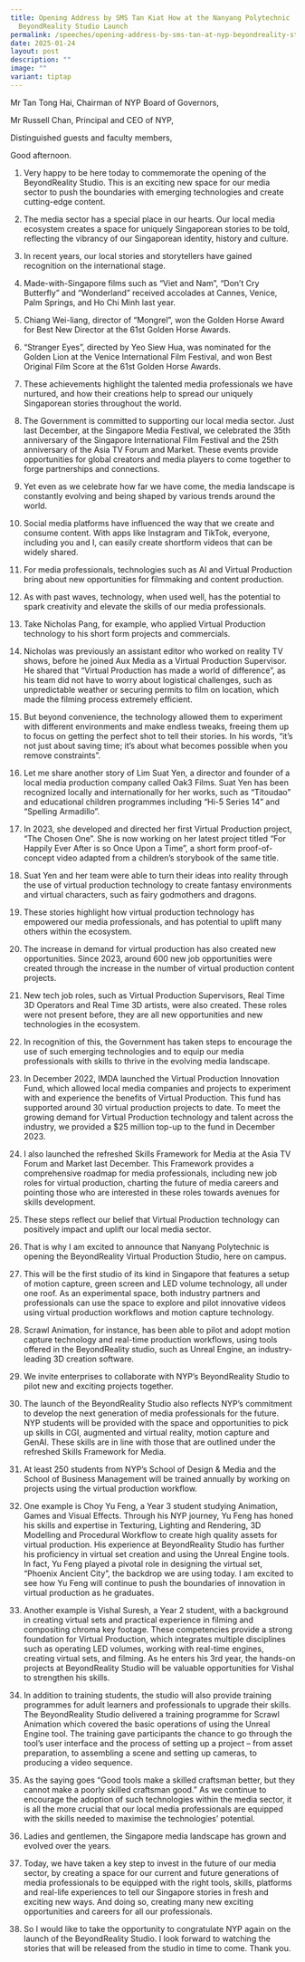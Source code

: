 ```yaml
---
title: Opening Address by SMS Tan Kiat How at the Nanyang Polytechnic
  BeyondReality Studio Launch
permalink: /speeches/opening-address-by-sms-tan-at-nyp-beyondreality-studio-launch/
date: 2025-01-24
layout: post
description: ""
image: ""
variant: tiptap
---
```

<p>Mr Tan Tong Hai, Chairman of NYP Board of Governors,</p>
<p>Mr Russell Chan, Principal and CEO of NYP,</p>
<p>Distinguished guests and faculty members,</p>
<p>Good afternoon.</p>
<ol data-tight="true" class="tight">
<li>
<p>Very happy to be here today to commemorate the opening of the BeyondReality
Studio. This is an exciting new space for our media sector to push the
boundaries with emerging technologies and create cutting-edge content.</p>
<p></p>
</li>
<li>
<p>The media sector has a special place in our hearts. Our local media ecosystem
creates a space for uniquely Singaporean stories to be told, reflecting
the vibrancy of our Singaporean identity, history and culture.</p>
<p></p>
</li>
<li>
<p>In recent years, our local stories and storytellers have gained recognition
on the international stage.</p>
<p></p>
</li>
<li>
<p>Made-with-Singapore films such as “Viet and Nam”, “Don’t Cry Butterfly”
and “Wonderland” received accolades at Cannes, Venice, Palm Springs, and
Ho Chi Minh last year.</p>
<p></p>
</li>
<li>
<p>Chiang Wei-liang, director of “Mongrel”, won the Golden Horse Award for
Best New Director at the 61st Golden Horse Awards.</p>
<p></p>
</li>
<li>
<p>“Stranger Eyes”, directed by Yeo Siew Hua, was nominated for the Golden
Lion at the Venice International Film Festival, and won Best Original Film
Score at the 61st Golden Horse Awards.</p>
<p></p>
</li>
<li>
<p>These achievements highlight the talented media professionals we have
nurtured, and how their creations help to spread our uniquely Singaporean
stories throughout the world.</p>
<p></p>
</li>
<li>
<p>The Government is committed to supporting our local media sector. Just
last December, at the Singapore Media Festival, we celebrated the 35th
anniversary of the Singapore International Film Festival and the 25th anniversary
of the Asia TV Forum and Market. These events provide opportunities for
global creators and media players to come together to forge partnerships
and connections.</p>
<p></p>
</li>
<li>
<p>Yet even as we celebrate how far we have come, the media landscape is
constantly evolving and being shaped by various trends around the world.</p>
<p></p>
</li>
<li>
<p>Social media platforms have influenced the way that we create and consume
content. With apps like Instagram and TikTok, everyone, including you and
I, can easily create shortform videos that can be widely shared.</p>
<p></p>
</li>
<li>
<p>For media professionals, technologies such as AI and Virtual Production
bring about new opportunities for filmmaking and content production.</p>
<p></p>
</li>
<li>
<p>As with past waves, technology, when used well, has the potential to spark
creativity and elevate the skills of our media professionals.</p>
<p></p>
</li>
<li>
<p>Take Nicholas Pang, for example, who applied Virtual Production technology
to his short form projects and commercials.</p>
<p></p>
</li>
<li>
<p>Nicholas was previously an assistant editor who worked on reality TV shows,
before he joined Aux Media as a Virtual Production Supervisor. He shared
that “Virtual Production has made a world of difference”, as his team did
not have to worry about logistical challenges, such as unpredictable weather
or securing permits to film on location, which made the filming process
extremely efficient.</p>
<p></p>
</li>
<li>
<p>But beyond convenience, the technology allowed them to experiment with
different environments and make endless tweaks, freeing them up to focus
on getting the perfect shot to tell their stories. In his words, “it’s
not just about saving time; it’s about what becomes possible when you remove
constraints”.</p>
<p></p>
</li>
<li>
<p>Let me share another story of Lim Suat Yen, a director and founder of
a local media production company called Oak3 Films. Suat Yen has been recognized
locally and internationally for her works, such as “Titoudao” and educational
children programmes including “Hi-5 Series 14” and “Spelling Armadillo”.</p>
<p></p>
</li>
<li>
<p>In 2023, she developed and directed her first Virtual Production project,
“The Chosen One”. She is now working on her latest project titled “For
Happily Ever After is so Once Upon a Time”, a short form proof-of-concept
video adapted from a children’s storybook of the same title.</p>
<p></p>
</li>
<li>
<p>Suat Yen and her team were able to turn their ideas into reality through
the use of virtual production technology to create fantasy environments
and virtual characters, such as fairy godmothers and dragons.</p>
<p></p>
</li>
<li>
<p>These stories highlight how virtual production technology has empowered
our media professionals, and has potential to uplift many others within
the ecosystem.</p>
<p></p>
</li>
<li>
<p>The increase in demand for virtual production has also created new opportunities.
Since 2023, around 600 new job opportunities were created through the increase
in the number of virtual production content projects.</p>
<p></p>
</li>
<li>
<p>New tech job roles, such as Virtual Production Supervisors, Real Time
3D Operators and Real Time 3D artists, were also created. These roles were
not present before, they are all new opportunities and new technologies
in the ecosystem.</p>
<p></p>
</li>
<li>
<p>In recognition of this, the Government has taken steps to encourage the
use of such emerging technologies and to equip our media professionals
with skills to thrive in the evolving media landscape.</p>
<p></p>
</li>
<li>
<p>In December 2022, IMDA launched the Virtual Production Innovation Fund,
which allowed local media companies and projects to experiment with and
experience the benefits of Virtual Production. This fund has supported
around 30 virtual production projects to date. To meet the growing demand
for Virtual Production technology and talent across the industry, we provided
a $25 million top-up to the fund in December 2023.</p>
<p></p>
</li>
<li>
<p>I also launched the refreshed Skills Framework for Media at the Asia TV
Forum and Market last December. This Framework provides a comprehensive
roadmap for media professionals, including new job roles for virtual production,
charting the future of media careers and pointing those who are interested
in these roles towards avenues for skills development.</p>
<p></p>
</li>
<li>
<p>These steps reflect our belief that Virtual Production technology can
positively impact and uplift our local media sector.</p>
<p></p>
</li>
<li>
<p>That is why I am excited to announce that Nanyang Polytechnic is opening
the BeyondReality Virtual Production Studio, here on campus.</p>
<p></p>
</li>
<li>
<p>This will be the first studio of its kind in Singapore that features a
setup of motion capture, green screen and LED volume technology, all under
one roof. As an experimental space, both industry partners and professionals
can use the space to explore and pilot innovative videos using virtual
production workflows and motion capture technology.</p>
<p></p>
</li>
<li>
<p>Scrawl Animation, for instance, has been able to pilot and adopt motion
capture technology and real-time production workflows, using tools offered
in the BeyondReality studio, such as Unreal Engine, an industry-leading
3D creation software.</p>
<p></p>
</li>
<li>
<p>We invite enterprises to collaborate with NYP’s BeyondReality Studio to
pilot new and exciting projects together.</p>
<p></p>
</li>
<li>
<p>The launch of the BeyondReality Studio also reflects NYP’s commitment
to develop the next generation of media professionals for the future. NYP
students will be provided with the space and opportunities to pick up skills
in CGI, augmented and virtual reality, motion capture and GenAI. These
skills are in line with those that are outlined under the refreshed Skills
Framework for Media.</p>
<p></p>
</li>
<li>
<p>At least 250 students from NYP’s School of Design &amp; Media and the
School of Business Management will be trained annually by working on projects
using the virtual production workflow.</p>
<p></p>
</li>
<li>
<p>One example is Choy Yu Feng, a Year 3 student studying Animation, Games
and Visual Effects. Through his NYP journey, Yu Feng has honed his skills
and expertise in Texturing, Lighting and Rendering, 3D Modelling and Procedural
Workflow to create high quality assets for virtual production. His experience
at BeyondReality Studio has further his proficiency in virtual set creation
and using the Unreal Engine tools. In fact, Yu Feng played a pivotal role
in designing the virtual set, “Phoenix Ancient City”, the backdrop we are
using today. I am excited to see how Yu Feng will continue to push the
boundaries of innovation in virtual production as he graduates.</p>
<p></p>
</li>
<li>
<p>Another example is Vishal Suresh, a Year 2 student, with a background
in creating virtual sets and practical experience in filming and compositing
chroma key footage. These competencies provide a strong foundation for
Virtual Production, which integrates multiple disciplines such as operating
LED volumes, working with real-time engines, creating virtual sets, and
filming. As he enters his 3rd year, the hands-on projects at BeyondReality
Studio will be valuable opportunities for Vishal to strengthen his skills.</p>
<p></p>
</li>
<li>
<p>In addition to training students, the studio will also provide training
programmes for adult learners and professionals to upgrade their skills.
The BeyondReality Studio delivered a training programme for Scrawl Animation
which covered the basic operations of using the Unreal Engine tool. The
training gave participants the chance to go through the tool’s user interface
and the process of setting up a project – from asset preparation, to assembling
a scene and setting up cameras, to producing a video sequence.</p>
<p></p>
</li>
<li>
<p>As the saying goes “Good tools make a skilled craftsman better, but they
cannot make a poorly skilled craftsman good.” As we continue to encourage
the adoption of such technologies within the media sector, it is all the
more crucial that our local media professionals are equipped with the skills
needed to maximise the technologies’ potential.</p>
<p></p>
</li>
<li>
<p>Ladies and gentlemen, the Singapore media landscape has grown and evolved
over the years.</p>
<p></p>
</li>
<li>
<p>Today, we have taken a key step to invest in the future of our media sector,
by creating a space for our current and future generations of media professionals
to be equipped with the right tools, skills, platforms and real-life experiences
to tell our Singapore stories in fresh and exciting new ways. And doing
so, creating many new exciting opportunities and careers for all our professionals.</p>
<p></p>
</li>
<li>
<p>So I would like to take the opportunity to congratulate NYP again on the
launch of the BeyondReality Studio. I look forward to watching the stories
that will be released from the studio in time to come. Thank you.</p>
</li>
</ol>
<p></p>